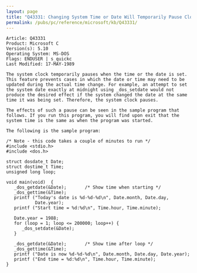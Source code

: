 ```yaml
---
layout: page
title: "Q43331: Changing System Time or Date Will Temporarily Pause Clock"
permalink: /pubs/pc/reference/microsoft/kb/Q43331/
---
```


	Article: Q43331
	Product: Microsoft C
	Version(s): 5.10
	Operating System: MS-DOS
	Flags: ENDUSER | s_quickc
	Last Modified: 17-MAY-1989
	
	The system clock temporarily pauses when the time or the date is set.
	This feature prevents cases in which the date or time may need to be
	updated during the actual time change. For example, an attempt to set
	the system date exactly at midnight using _dos_setdate would not
	produce the desired effect if the system changed the date at the same
	time it was being set. Therefore, the system clock pauses.
	
	The effects of such a pause can be seen in the sample program that
	follows. If you run this program, you will find upon exit that the
	system time is the same as when the program was started.
	
	The following is the sample program:
	
	/* Note - this code takes a couple of minutes to run */
	#include <stdio.h>
	#include <dos.h>
	
	struct dosdate_t Date;
	struct dostime_t Time;
	unsigned long loop;
	
	void main(void)  {
	   _dos_getdate(&Date);       /* Show time when starting */
	   _dos_gettime(&Time);
	   printf ("Today's date is %d-%d-%d\n", Date.month, Date.day,
	           Date.year);
	   printf ("Start time = %d:%d\n", Time.hour, Time.minute);
	
	   Date.year = 1988;
	   for (loop = 1; loop <= 200000; loop++) {
	      _dos_setdate(&Date);
	   }
	
	   _dos_getdate(&Date);       /* Show time after loop */
	   _dos_gettime(&Time);
	   printf ("Date is now %d-%d-%d\n", Date.month, Date.day, Date.year);
	   printf ("End time = %d:%d\n", Time.hour, Time.minute);
	}
